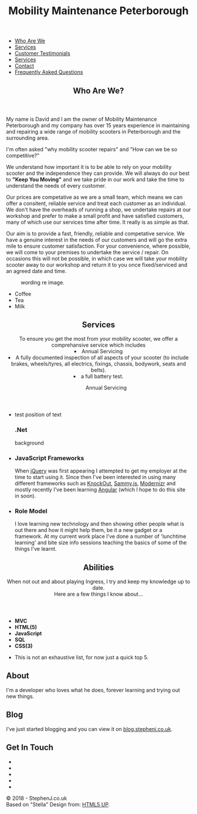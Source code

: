 <html lang="en-gb">
<head>
<title>Home - Mobility Maintenance Peterboroughk</title>
<meta charset="utf-8" />
<meta name="viewport" content="width=device-width, initial-scale=1" />
<script src="/cdn-cgi/apps/head/8YAkhn5MLshVZzN2-sfKk7FoTH8.js"></script><link rel="stylesheet" href="https://fonts.googleapis.com/css?family=Source+Sans+Pro:300,400" async />
<link rel="stylesheet" href="https://maxcdn.bootstrapcdn.com/font-awesome/4.7.0/css/font-awesome.min.css" integrity="sha256-eZrrJcwDc/3uDhsdt61sL2oOBY362qM3lon1gyExkL0=" crossorigin="anonymous" async />
<link rel="stylesheet" href="/Content/stella-main.css" />
<link rel="icon" href="/favicon.png" />
<link rel="author" href="https://plus.google.com/u/0/+David Presland/posts" />
<link rel="manifest" href="/manifest.json" />
<meta name="apple-mobile-web-app-capable" content="yes" />
<meta name="apple-mobile-web-app-status-bar-style" content="black" />
<meta name="apple-mobile-web-app-title" content="StephenJ" />
<link rel="apple-touch-icon" href="/content/images/icons/sunset152.png" />
<meta name="msapplication-TileImage" content="/content/images/icons/sunset144.png" />
<meta name="msapplication-TileColor" content="#2F3BA2" />
<meta name="theme-color" content="#2F3BA2" />
</head>
<body>
<div id="wrapper">
<header id="header" class="alt">
<h1>Mobility Maintenance Peterborough</h1>
</header>
<ul>
<li><a href="#Who Are We?" class="active">Who Are We</a></li>
<li><a href="#Services">Services</a></li>
<li><a href="#Customer Testimonials">Customer Testimonials</a></li>
<li><a href="#Previous Repairs">Services</a></li>
 <li><a href="#contact us">Contact</a></li>
<li><a href="#Frequently Asked Questions">Frequently Asked Questions</a></li>
</ul>
</nav>
<div id="main">
<section id="intro" class="main">
<div class="spotlight">
<div class="content">
<header class="major">
<h2>Who Are We?</h2>
</header>
<p>
My name is David and I am the owner of Mobility Maintenance Peterborough and my company has over 15 years experience in maintaining and repairing a wide range of mobility scooters in Peterborough and the surrounding area.
</p>
<p>
I'm often asked "why mobility scooter repairs" and "How can we be so competitive?" 
</p>
<p>
We understand how important it is to be able to rely on your mobility scooter and the independence they can provide.   We will always do our best to <strong>"Keep You Moving"</strong> and we take pride in our work and take the time to understand the needs of every customer.
</p>
<p> 
Our prices are competative as we are a small team, which means we can offer a consitent, reliable service and treat each customer as an individual.  We don't have the overheads of running a shop, we undertake repairs at our workshop and prefer to make a small profit and have satisfied customers, many of which use our services time after time. It really is as simple as that.  
</p>
<p>
Our aim is to provide a fast, friendly, reliable and competative service.  We have a genuine interest in the needs of our customers and will go the extra mile to ensure customer satisfaction.  For your convenience, where possible, we will come to your premises to undertake the service / repair.  On occasions this will not be possible, in which case we will take your mobility scooter away to our workshop and return it to you once fixed/serviced and an agreed date and time.

<p>

<figure>
<span class="image">
<picture>
<source srcset="/Content/images/MyEyes.webp" type="image/webp">
<source srcset="/Content/images/MyEyes.jpg" type="image/jpeg">
<img src="" />
</picture>
</span>
<figcaption>
wording re image.
</figcaption>
</figure>

</div>

<ul style="list-style-type:disc">
  <li>Coffee</li>
  <li>Tea</li>
  <li>Milk</li>
</ul>

</section>
<section id="Services" class="main special">
<header class="major">
<h2>Services</h2>
    To ensure you get the most from your mobility scooter, we offer a comprehansive service which includes
    <li>Annual Servicing</li> 
    <li>A fully documented inspection of all aspects of your scooter (to include brakes, wheels/tyres, all electrics, fixings, chassis, bodywork, seats and belts).
<li>a full battery test.
 <p style="display: block; text-indent: 3em;"<li>Annual Servicing</li></p>
 
</header>
<ul class="features">
<li>
<span class="icon major style1 fa-laptop"></span>  test position of text
<h3>.Net</h3>
<p>
background 
</p>
</li>
<li>
<span class="icon major style3 fa-code"></span>
<h3>JavaScript Frameworks</h3>
<p>
When <a href="https://jquery.com/">jQuery</a> was first appearing I attempted to get my employer at the time to start using it.
Since then I've been interested in using many different frameworks such as <a href="http://knockoutjs.com/">KnockOut</a>, <a href="http://sammyjs.org/">Sammy.js</a>, <a href="https://modernizr.com/">Modernizr</a> and mostly recently I've been learning <a href="https://angular.io/">Angular</a> (which I hope to do this site in soon).
</p>
</li>
<li>
<span class="icon major style5 fa-exchange"></span>
<h3>Role Model</h3>
<p>
I love learning new technology and then showing other people what is out there and how it might help them, be it a new gadget or a framework.
At my current work place I've done a number of 'lunchtime learning' and bite size info sessions teaching the basics of some of the things I've learnt.
</p>
</li>
</ul>
<footer class="major">
</footer>
</section>

<section id="abilities" class="main special">
<header class="major">
<h2>Abilities</h2>
<p>
When not out and about playing Ingress, I try and keep my knowledge up to date.<br /> Here are a few things I know about...
</p>
</header>
<ul class="statistics">
<li class="style1">
<span class="icon fa-star"></span>
<span class="icon fa-star"></span>
<span class="icon fa-star"></span>
<span class="icon fa-star"></span>
<span class="icon fa-star"></span>
<b>
MVC
</b>
</li>
<li class="style2">
<span class="icon fa-star"></span>
<span class="icon fa-star"></span>
<span class="icon fa-star"></span>
<span class="icon fa-star"></span>
<span class="icon fa-star"></span>
<b>HTML(5)</b>
</li>
<li class="style3">
<span class="icon fa-star"></span>
<span class="icon fa-star"></span>
<span class="icon fa-star"></span>
<span class="icon fa-star"></span>
<span class="icon fa-star"></span>
<b>JavaScript</b>
</li>
<li class="style4">
<span class="icon fa-star"></span>
<span class="icon fa-star"></span>
<span class="icon fa-star"></span>
<span class="icon fa-star"></span>
<span class="icon fa-star-half-empty"></span>
<b>SQL</b>
</li>
<li class="style5">
<span class="icon fa-star"></span>
<span class="icon fa-star"></span>
<span class="icon fa-star"></span>
<span class="icon fa-star"></span>
<span class="icon fa-star-o"></span>
<b>
CSS(3)
</b>
</li>
</ul>
<footer class="major">
<ul class="actions">
<li>This is not an exhaustive list, for now just a quick top 5.</li>
</ul>
</footer>
</section>
</div>
<footer id="footer">
<section>
<h2>About</h2>
<p>
I'm a developer who loves what he does, forever learning and trying out new things.
</p>
</section>
<section id="blog">
<h2>Blog</h2>
<p>
I've just started blogging and you can view it on <a href="https://blog.stephenj.co.uk">blog.stephenj.co.uk</a>.
</p>
</section>
 
<section id="contact">
<h2>Get In Touch</h2>
<p hidden>
<span class="fa fa-exclamation-triangle"></span>
You'll need an active internet connection to view these...
</p>
<ul class="icons">
<li><a href="https://twitter.com/skuldo" class="icon fa-twitter alt" title="Twitter"></a></li>
 <li><a href="https://www.facebook.com/skipishere" class="icon fa-facebook alt" title="Facebook"></a></li>
<li><a href="https://www.linkedin.com/in/stephencharlesjones" class="icon fa-linkedin alt" title="LinkedIn"></a></li>
<li><a href="https://google.com/+StephenJonesIsHere" class="icon fa-google alt" title="Google+"></a></li>
<li><a href="https://stackoverflow.com/users/839992/skuld" class="icon fa-stack-overflow alt" title="Stack Overflow"></a></li>
</ul>
</section>
<p class="copyright">
&copy; 2018 - StephenJ.co.uk <br />
Based on "Stella" Design from: <a href="https://html5up.net">HTML5 UP</a>.
</p>
</footer>
</div>
<script src="https://ajax.googleapis.com/ajax/libs/jquery/3.1.1/jquery.min.js" integrity="sha256-hVVnYaiADRTO2PzUGmuLJr8BLUSjGIZsDYGmIJLv2b8=" crossorigin="anonymous"></script>
<script src="/Scripts/modernizr-3.5.0.js"></script>
<script src="/scripts/stella/jquery.scrollex.min.js"></script>
<script src="/scripts/stella/jquery.scrolly.min.js"></script>
<script src="/scripts/stella/skel.min.js"></script>
<script src="/scripts/stella/util.js"></script>
<script src="/scripts/stella/main.js"></script>
<script src="/Scripts/site.js"></script>
</body>
</html>

